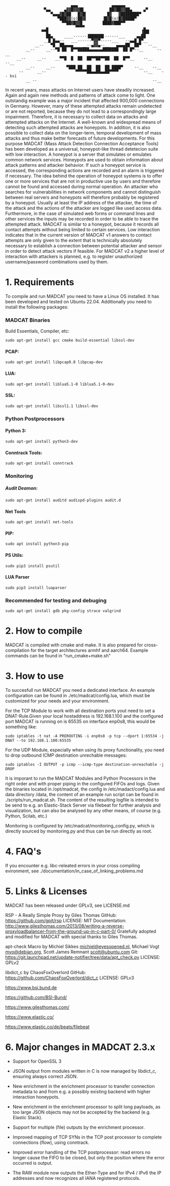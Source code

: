 ```
                             ▄▄▄               ▄▄▄▄▄▄
                 ▀▄▄      ▄▓▓█▓▓▓█▌           ██▓██▓▓██▄     ▄▀
                    ▀▄▄▄▓█▓██   █▓█▌         █▓   ▓████████▀
                       ▀███▓▓(o)██▓▌       ▐█▓█(o)█▓█████▀
                         ▀▀██▓█▓▓█         ████▓███▀▀
                  ▄            ▀▀▀▀                          ▄
                ▀▀█                                         ▐██▌
                  ██▄     ____------▐██████▌------___     ▄▄██
                 __█ █▄▄--   ___------▀▓▓▀-----___   --▄▄█ █▀__
             __--   ▀█  ██▄▄▄▄    __--▄▓▓▄--__   ▄▄▄▄██  ██▀   --__
         __--     __--▀█ ██  █▀▀█████▄▄▄▄▄▄███████  ██ █▀--__      --__
     __--     __--    __▀▀█  █  ██  ██▀▀██▀▀██  ██  █▀▀__    --__      --__
         __--     __--     ▀███ ██  ██  ██  ██ ████▀     --__    --__
      --      __--             ▀▀▀▀▀██▄▄██▄▄██▀▀▀▀           --__    -- bsi
         __ --                                                   --__
```
In recent years, mass attacks on Internet users have steadily increased. Again and again new methods and patterns of attack come to light. One outstandig example was a major incident that affected 900,000 connections in Germany. However, many of these attempted attacks remain undetected or are not reported, because they do not lead to a correspondingly large impairment. Therefore, it is necessary to collect data on attacks and attempted attacks on the Internet. A well-known and widespread means of detecting such attempted attacks are honeypots. In addition, it is also possible to collect data on the longer-term, temporal development of mass attacks and thus make better forecasts of future developments.
For this purpose MADCAT (Mass Attack Detection Connection Acceptance Tools) has been developed as a universal, honeypot-like thread detetecion suite with low interaction. A honeypot is a server that simulates or emulates common network services. Honeypots are used to obtain information about attack patterns and attacker behavior. If such a honeypot service is accessed, the corresponding actions are recorded and an alarm is triggered if necessary. The idea behind the operation of honeypot systems is to offer one or more services that are not in productive use by users and therefore cannot be found and accessed during normal operation. An attacker who searches for vulnerabilities in network components and cannot distinguish between real servers and honeypots will therefore probably be registered by a honeypot. Usually at least the IP address of the attacker, the time of the attack and the actions of the attacker are logged like used access data. Furthermore, in the case of simulated web forms or command lines and other services the inputs may be recorded in order to be able to trace the attempted attack.
MADCAT is similar to a honeypot, because it records all contact attempts without being limited to certain services. Low interaction indicates that in the current version of MADCAT v1 answers to contact attempts are only given to the extent that is technically absolutely necessary to establish a connection between potential attacker and sensor in order to detect attack vectors if feasible. For MADCAT v2 a higher level of interaction with attackers is planned, e.g. to register unauthorized username/password combinations used by them.

 # 1. Requirements

To compile and run MADCAT you need to have a Linux OS installed. It has been developed and tested on Ubuntu 22.04. Additionally you need to install the following packages:

### MADCAT Binaries ###

Build Essentials, Compiler, etc:
```
sudo apt-get install gcc cmake build-essential libssl-dev
```
#### PCAP: ####
```
sudo apt-get install libpcap0.8 libpcap-dev
```
#### LUA: ####
```
sudo apt-get install liblua5.1-0 liblua5.1-0-dev
```
#### SSL: ####
```
sudo apt-get install libssl1.1 libssl-dev
```

### Python Postprocessors ###

#### Python 3: ####
```
sudo apt-get install python3-dev
```
#### Conntrack Tools: ####
```
sudo apt-get install conntrack
```

### Monitoring ###

##### Audit Deamon: ####
```
sudo apt-get install auditd audispd-plugins audit.d
```
#### Net Tools ####
```
sudo apt-get install net-tools
```
#### PIP: ####
```
sudo apt install python3-pip
```
#### PS Utils: ####
```
sudo pip3 install psutil
```
#### LUA Parser ####
```
sudo pip3 install luaparser
```

### Recommended for testing and debuging ###
```
sudo apt-get install gdb pkg-config strace valgrind
```

 # 2. How to compile

MADCAT is compiled with cmake and make. It is also prepared for cross-compilation for the target architectures armhf and aarch64.
Example commands can be found in "run_cmake+make.sh"

 # 3. How to use

To succesfull run MADCAT you need a dedicated interface. An example configuration can be found in ./etc/madcat/config.lua, which must be customized for your needs and your environment.

For the TCP Module to work with all destination ports yout need to set a DNAT-Rule.Given your local hostaddress is 192.168.1.100 and
the configured port MADCAT is running on is 65535 on interface enp0s8, this would be something like:

```
sudo iptables -t nat -A PREROUTING -i enp0s8 -p tcp --dport 1:65534 -j DNAT --to 192.168.1.100:65535
```

For the UDP Module, especially when using its proxy functionality, you need to drop outbound ICMP destination unrechable messages:

```
sudo iptables -I OUTPUT -p icmp --icmp-type destination-unreachable -j DROP
```

It is imporant to run the MADCAT Modules and Python Processors in the right order and with proper piping in the configured FIFOs and logs.
Given the binaries located in /opt/madcat, the config in /etc/madact/config.lua and data directory /data, the content of an example
run script can be found in ./scripts/run_madcat.sh.
The content of the resulting logfile is intended to be send to e.g. an Elastic-Stack Server via filebeat for further analysis and visualization,
but can also be analysed by any other means, of course (e.g. Python, Scilab, etc.)

Monitoring is configured by /etc/madcat/monitoring_config.py, which is directly sourced by monitoring.py and thus can be run directly as root.

 # 4. FAQ's

If you encounter e.g. libc-releated errors in your cross compiling evironment, see ./documentation/in_case_of_linking_problems.md

 # 5. Links & Licenses

MADCAT has been released under GPLv3, see LICENSE.md

RSP - A Really Simple Proxy by Giles Thomas
GitHub: https://github.com/gpjt/rsp
LICENSE: MIT
Documentation: http://www.gilesthomas.com/2013/08/writing-a-reverse-proxyloadbalancer-from-the-ground-up-in-c-part-0/
Gratefully adopted and modified for MADCAT with special thanks to Giles Thomas.

apt-check Macro by Michiel Sikkes <michiel@eyesopened.nl>, Michael Vogt <mvo@debian.org>, Scott James Remnant <scott@ubuntu.com>
Git: https://git.launchpad.net/update-notifier/tree/data/apt_check.py
LICENSE: GPLv2

libdict_c by ChaosFoxOverlord
GitHub: https://github.com/ChaosFoxOverlord/dict_c
LICENSE: GPLv3

 https://www.bsi.bund.de

 https://github.com/BSI-Bund/

 https://www.gilesthomas.com/

 https://www.elastic.co/

 https://www.elastic.co/de/beats/filebeat
 
 # 6. Major changes in MADCAT 2.3.x
 
* Support for OpenSSL 3
 
* JSON output from modules written in C is now managed by libdict_c, ensuring always correct JSON.

* New enrichment in the enrichment processor to transfer connection metadata to and from e.g. a possibly existing backend with higher interaction honeypots.

* New enrichment in the enrichment processor to split long payloads, as too large JSON objects may not be accepted by the backend (e.g. Elastic Stack).

* Support for multiple (file) outputs by the enrichment processor.

* Improved mapping of TCP SYNs in the TCP post processor to complete connections (flow), using conntrack.

* Improved error handling of the TCP postprocessor: read errors no longer cause the FIFO to be closed, but only the position where the error occurred is output.

* The RAW module now outputs the Ether-Type and for IPv4 / IPv6 the IP addresses and now recognizes all IANA registered protocols.


